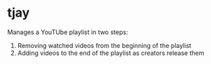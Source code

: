 # tjay

Manages a YouTUbe playlist in two steps: 

1) Removing watched videos from the beginning of the playlist
2) Adding videos to the end of the playlist as creators release them